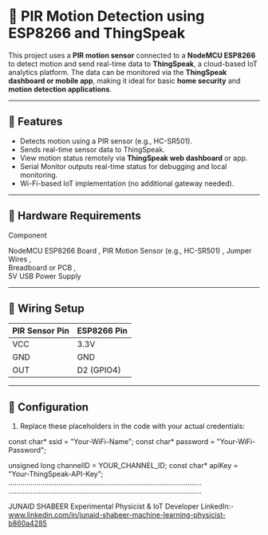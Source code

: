 # 🚨 PIR Motion Detection using ESP8266 and ThingSpeak

This project uses a **PIR motion sensor** connected to a **NodeMCU ESP8266** to detect motion and send real-time data to **ThingSpeak**, a cloud-based IoT analytics platform. The data can be monitored via the **ThingSpeak dashboard or mobile app**, making it ideal for basic **home security** and **motion detection applications**.

---

## 📌 Features

- Detects motion using a PIR sensor (e.g., HC-SR501).
- Sends real-time sensor data to ThingSpeak.
- View motion status remotely via **ThingSpeak web dashboard** or app.
- Serial Monitor outputs real-time status for debugging and local monitoring.
- Wi-Fi-based IoT implementation (no additional gateway needed).

---

## 🧰 Hardware Requirements

Component              

 NodeMCU ESP8266 Board , 
 PIR Motion Sensor (e.g., HC-SR501) ,
 Jumper Wires ,         
 Breadboard or PCB ,      
 5V USB Power Supply    

---

## 🔌 Wiring Setup

| PIR Sensor Pin | ESP8266 Pin |
|----------------|-------------|
| VCC            | 3.3V        |
| GND            | GND         |
| OUT            | D2 (GPIO4)  |

---

## 🔧 Configuration

1. Replace these placeholders in the code with your actual credentials:

const char* ssid = "Your-WiFi-Name";
const char* password = "Your-WiFi-Password";

unsigned long channelID = YOUR_CHANNEL_ID;
const char* apiKey = "Your-ThingSpeak-API-Key";
................................................................................................
................................................................................................


JUNAID SHABEER
Experimental Physicist & IoT Developer
LinkedIn:- www.linkedin.com/in/junaid-shabeer-machine-learning-physicist-b860a4285

